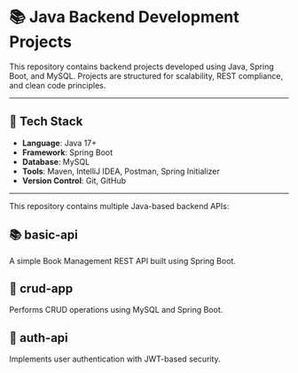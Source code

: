 # 📚 Java Backend Development Projects

This repository contains backend projects developed using Java, Spring Boot, and MySQL. Projects are structured for scalability, REST compliance, and clean code principles.

---

## 🚀 Tech Stack

- **Language**: Java 17+
- **Framework**: Spring Boot
- **Database**: MySQL
- **Tools**: Maven, IntelliJ IDEA, Postman, Spring Initializer
- **Version Control**: Git, GitHub

---


This repository contains multiple Java-based backend APIs:

## 📚 basic-api
A simple Book Management REST API built using Spring Boot.

## 🔄 crud-app
Performs CRUD operations using MySQL and Spring Boot.

## 🔐 auth-api
Implements user authentication with JWT-based security.



